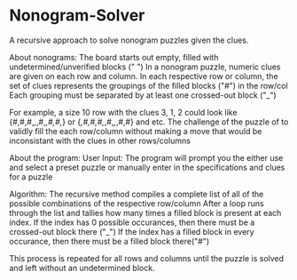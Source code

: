# Nonogram-Solver

A recursive approach to solve nonogram puzzles given the clues.

About nonograms:
The board starts out empty, filled with undetermined/unverified blocks (" ")
In a nonogram puzzle, numeric clues are given on each row and column.
In each respective row or column, the set of clues represents the groupings of the filled blocks ("#") in the row/col
Each grouping must be separated by at least one crossed-out block ("_") 

For example, a size 10 row with the clues 3, 1, 2 could look like {#,#,#,_,_,#,_,#,#,_} or {_,#,#,#,_,#,_,_,#,#} and etc.
The challenge of the puzzle of to validly fill the each row/column without making a move that would be inconsistant with the clues in other rows/columns


About the program:
User Input:
The program will prompt you the either use and select a preset puzzle or manually enter in the specifications and clues for a puzzle

Algorithm:
The recursive method compiles a complete list of all of the possible combinations of the respective row/column
After a loop runs through the list and tallies how many times a filled block is present at each index.
If the index has 0 possible occurances, then there must be a crossed-out block there ("_") 
If the index has a filled block in every occurance, then there must be a filled block there("#")

This process is repeated for all rows and columns until the puzzle is solved and left without an undetermined block.
